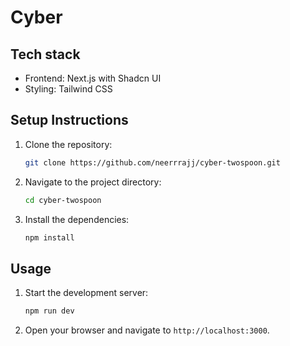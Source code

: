 # Cyber

## Tech stack

- Frontend: Next.js with Shadcn UI
- Styling: Tailwind CSS

## Setup Instructions

1. Clone the repository:

   ```sh
   git clone https://github.com/neerrrajj/cyber-twospoon.git
   ```

2. Navigate to the project directory:

   ```sh
   cd cyber-twospoon
   ```

3. Install the dependencies:

   ```sh
   npm install
   ```

## Usage

1. Start the development server:

   ```sh
   npm run dev
   ```

2. Open your browser and navigate to `http://localhost:3000`.
